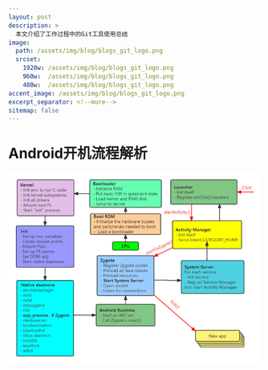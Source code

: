 ```yaml
---
layout: post
description: > 
  本文介绍了工作过程中的Git工具使用总结
image: 
  path: /assets/img/blog/blogs_git_logo.png
  srcset: 
    1920w: /assets/img/blog/blogs_git_logo.png
    960w:  /assets/img/blog/blogs_git_logo.png
    480w:  /assets/img/blog/blogs_git_logo.png
accent_image: /assets/img/blog/blogs_git_logo.png
excerpt_separator: <!--more-->
sitemap: false
---
```

# Android开机流程解析

![boot](/assets/img/blog/blogs_android_boot.webp)

## 